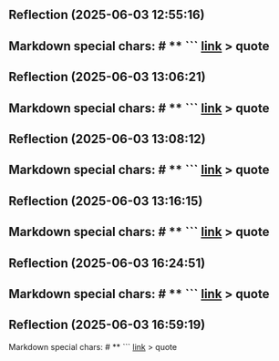

## Reflection (2025-06-03 12:55:16)

Markdown special chars: # ** ``` [link](url) > quote
---


## Reflection (2025-06-03 13:06:21)

Markdown special chars: # ** ``` [link](url) > quote
---


## Reflection (2025-06-03 13:08:12)

Markdown special chars: # ** ``` [link](url) > quote
---


## Reflection (2025-06-03 13:16:15)

Markdown special chars: # ** ``` [link](url) > quote
---


## Reflection (2025-06-03 16:24:51)

Markdown special chars: # ** ``` [link](url) > quote
---


## Reflection (2025-06-03 16:59:19)

Markdown special chars: # ** ``` [link](url) > quote